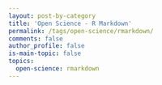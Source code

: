 ```yaml
---
layout: post-by-category
title: 'Open Science - R Markdown'
permalink: /tags/open-science/rmarkdown/
comments: false
author_profile: false
is-main-topic: false
topics:
  open-science: rmarkdown
---
```

